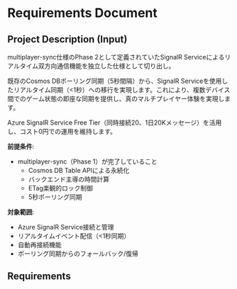 # Requirements Document

## Project Description (Input)

multiplayer-sync仕様のPhase 2として定義されていたSignalR Serviceによるリアルタイム双方向通信機能を独立した仕様として切り出し。

既存のCosmos DBポーリング同期（5秒間隔）から、SignalR Serviceを使用したリアルタイム同期（<1秒）への移行を実現します。これにより、複数デバイス間でのゲーム状態の即座な同期を提供し、真のマルチプレイヤー体験を実現します。

Azure SignalR Service Free Tier（同時接続20、1日20Kメッセージ）を活用し、コスト0円での運用を維持します。

**前提条件**:
- multiplayer-sync（Phase 1）が完了していること
  - Cosmos DB Table APIによる永続化
  - バックエンド主導の時間計算
  - ETag楽観的ロック制御
  - 5秒ポーリング同期

**対象範囲**:
- Azure SignalR Service接続と管理
- リアルタイムイベント配信（<1秒同期）
- 自動再接続機能
- ポーリング同期からのフォールバック/復帰

## Requirements
<!-- Will be generated in /kiro:spec-requirements phase -->
